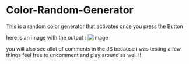 # Color-Random-Generator

This is a random color generator that activates once you press the Button 

here is an image with the output : 
![image](https://github.com/RMUR99/Color-Random-Generator/assets/85951306/2326cc65-26a8-40fb-8a29-b580edd34aaa)

you will also see allot of comments in the JS because i was testing a few things feel free to uncomment and play around as well !!



